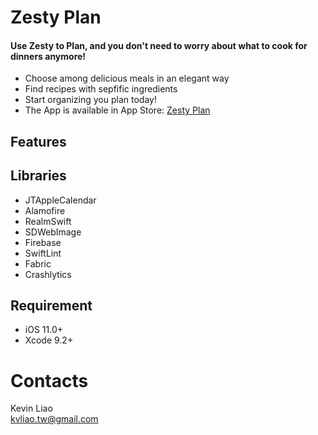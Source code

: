 Zesty Plan
=========================

#### Use Zesty to Plan, and you don't need to worry about what to cook for dinners anymore! <br />
* Choose among delicious meals in an elegant way
* Find recipes with sepfific ingredients
* Start organizing you plan today!
* The App is available in App Store: [Zesty Plan](https://itunes.apple.com/tw/app/zesty-plan/id1390442104?mt=8)

## Features



## Libraries
* JTAppleCalendar
* Alamofire
* RealmSwift
* SDWebImage
* Firebase
* SwiftLint
* Fabric
* Crashlytics

## Requirement
* iOS 11.0+
* Xcode 9.2+

# Contacts
Kevin Liao <br />
kvliao.tw@gmail.com

